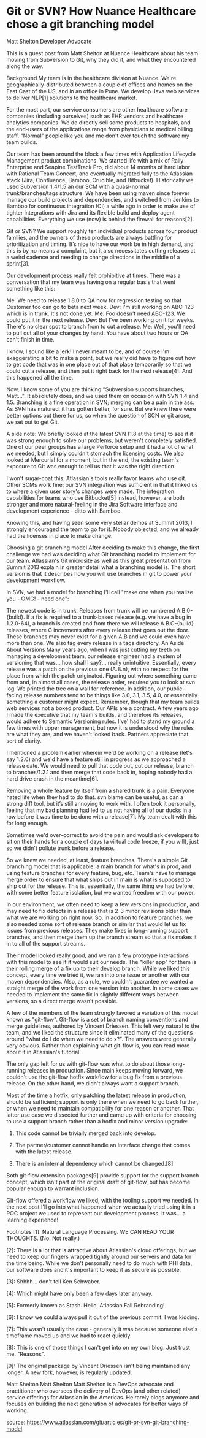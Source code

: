 # Git or SVN? How Nuance Healthcare chose a git branching model
Matt Shelton
Developer Advocate

This is a guest post from Matt Shelton at Nuance Healthcare about his team moving from Subversion to Git, why they did it, and what they encountered along the way.

Background
My team is in the healthcare division at Nuance. We're geographically-distributed between a couple of offices and homes on the East Cast of the US, and in an office in Pune. We develop Java web services to deliver NLP[1] solutions to the healthcare market.

For the most part, our service consumers are other healthcare software companies (including ourselves) such as EHR vendors and healthcare analytics companies. We do directly sell some products to hospitals, and the end-users of the applications range from physicians to medical billing staff. "Normal" people like you and me don't ever touch the software my team builds.

Our team has been around the block a few times with Application Lifecycle Management product combinations. We started life with a mix of Rally Enterprise and Seapine TestTrack Pro, did about 14 months of hard labor with Rational Team Concert, and eventually migrated fully to the Atlassian stack (Jira, Confluence, Bamboo, Crucible, and Bitbucket). Historically we used Subversion 1.4/1.5 an our SCM with a quasi-normal trunk/branches/tags structure. We have been using maven since forever manage our build projects and dependencies, and switched from Jenkins to Bamboo for continuous integration (CI) a while ago in order to make use of tighter integrations with Jira and its flexible build and deploy agent capabilities. Everything we use (now) is behind the firewall for reasons[2].


Git or SVN?
We support roughly ten individual products across four product families, and the owners of these products are always battling for prioritization and timing. It’s nice to have our work be in high demand, and this is by no means a complaint, but it also necessitates cutting releases at a weird cadence and needing to change directions in the middle of a sprint[3].

Our development process really felt prohibitive at times. There was a conversation that my team was having on a regular basis that went something like this:

Me: We need to release 1.8.0 to QA now for regression testing so that Customer foo can go to beta next week. Dev: I'm still working on ABC-123 which is in trunk. It's not done yet. Me: Foo doesn't need ABC-123. We could put it in the next release. Dev: But I've been working on it for weeks. There's no clear spot to branch from to cut a release. Me: Well, you'll need to pull out all of your changes by hand. You have about two hours or QA can't finish in time.

I know, I sound like a jerk! I never meant to be, and of course I'm exaggerating a bit to make a point, but we really did have to figure out how to get code that was in one place out of that place temporarily so that we could cut a release, and then put it right back for the next release[4]. And this happened all the time.

Now, I know some of you are thinking "Subversion supports branches, Matt...". It absolutely does, and we used them on occasion with SVN 1.4 and 1.5. Branching is a fine operation in SVN; merging can be a pain in the ass. As SVN has matured, it has gotten better, for sure. But we knew there were better options out there for us, so when the question of SCN or git arose, we set out to get Git.

A side note: We briefly looked at the latest SVN (1.8 at the time) to see if it was strong enough to solve our problems, but weren't completely satisfied. One of our peer groups has a large Perforce setup and it had a lot of what we needed, but I simply couldn't stomach the licensing costs. We also looked at Mercurial for a moment, but in the end, the existing team's exposure to Git was enough to tell us that it was the right direction.

I won't sugar-coat this: Atlassian's tools really favor teams who use git. Other SCMs work fine; our SVN integration was sufficient in that it linked us to where a given user story's changes were made. The integration capabilities for teams who use Bitbucket[5] instead, however, are both stronger and more natural-feeling in the Jira Software interface and development experience - ditto with Bamboo.

Knowing this, and having seen some very stellar demos at Summit 2013, I strongly encouraged the team to go for it. Nobody objected, and we already had the licenses in place to make change.

Choosing a git branching model
After deciding to make this change, the first challenge we had was deciding what Git branching model to implement for our team. Atlassian's Git microsite as well as this great presentation from Summit 2013 explain in greater detail what a branching model is. The short version is that it describes how you will use branches in git to power your development workflow.

In SVN, we had a model for branching I'll call "make one when you realize you - OMG! - need one":

The newest code is in trunk. Releases from trunk will be numbered A.B.0-{build}.
If a fix is required to a trunk-based release (e.g. we have a bug in 1.2.0-64), a branch is created and from there we will release A.B.C-{build} releases, where C increments after every release that goes out the door. These branches may never exist for a given A.B and we could even have more than one.
We also tag every release in a tags directory.
An Aside About Versions Many years ago, when I was just cutting my teeth on managing a development team, our release engineer had a system of versioning that was... how shall I say?... really unintuitive. Essentially, every release was a patch on the previous one (A.B.n), with no respect for the place from which the patch originated. Figuring out where something came from and, in almost all cases, the release order, required you to look at svn log. We printed the tree on a wall for reference. In addition, our public-facing release numbers tend to be things like 3.0, 3.1, 3.5, 4.0, or essentially something a customer might expect. Remember, though that my team builds web services not a boxed product. Our APIs are a contract. A few years ago I made the executive that my team's builds, and therefore its releases, would adhere to Semantic Versioning rules. I've' had to stand my ground a few times with upper management, but now it is understood why the rules are what they are, and we haven't looked back. Partners appreciate that sort of clarity.

I mentioned a problem earlier wherein we'd be working on a release (let's say 1.2.0) and we'd have a feature still in progress as we approached a release date. We would need to pull that code out, cut our release, branch to branches/1.2.1 and then merge that code back in, hoping nobody had a hard drive crash in the meantime[6].

Removing a whole feature by itself from a shared trunk is a pain. Everyone hated life when they had to do that. svn blame can be useful, as can a strong diff tool, but it’s still annoying to work with. I often took it personally, feeling that my bad planning had led to us not having all of our ducks in a row before it was time to be done with a release[7]. My team dealt with this for long enough.

Sometimes we'd over-correct to avoid the pain and would ask developers to sit on their hands for a couple of days (a virtual code freeze, if you will), just so we didn't pollute trunk before a release.

So we knew we needed, at least, feature branches. There's a simple Git branching model that is applicable: a main branch for what's in prod, and using feature branches for every feature, bug, etc. Team's have to manage merge order to ensure that what ships out in main is what is supposed to ship out for the release. This is, essentially, the same thing we had before, with some better feature isolation, but we wanted freedom with our power.

In our environment, we often need to keep a few versions in production, and may need to fix defects in a release that is 2-3 minor revisions older than what we are working on right now. So, in addition to feature branches, we also needed some sort of release branch or similar that would let us fix issues from previous releases. They make fixes in long-running support branches, and then merge them up the branch stream so that a fix makes it in to all of the support streams.

Their model looked really good, and we ran a few prototype interactions with this model to see if it would suit our needs. The "killer app" for them is their rolling merge of a fix up to their develop branch. While we liked this concept, every time we tried it, we ran into one issue or another with our maven dependencies. Also, as a rule, we couldn't guarantee we wanted a straight merge of the work from one version into another. In some cases we needed to implement the same fix in slightly different ways between versions, so a direct merge wasn't possible.

A few of the members of the team strongly favored a variation of this model known as "git-flow". Git-flow is a set of branch naming conventions and merge guidelines, authored by Vincent Driessen. This felt very natural to the team, and we liked the structure since it eliminated many of the questions around "what do I do when we need to do x?". The answers were generally very obvious. Rather than explaining what git-flow is, you can read more about it in Atlassian's tutorial.

The only gap left for us with git-flow was what to do about those long-running releases in production. Since main keeps moving forward, we couldn't use the git-flow hotfix workflow for a bug fix from a previous release. On the other hand, we didn't always want a support branch.

Most of the time a hotfix, only patching the latest release in production, should be sufficient; support is only there when we need to go back further, or when we need to maintain compatibility for one reason or another. That latter use case we dissected further and came up with criteria for choosing to use a support branch rather than a hotfix and minor version upgrade:

1. This code cannot be trivially merged back into develop.

2. The partner/customer cannot handle an interface change that comes with the latest release.

3. There is an internal dependency which cannot be changed.[8]

Both git-flow extension packages[9] provide support for the support branch concept, which isn't part of the original draft of git-flow, but has become popular enough to warrant inclusion.

Git-flow offered a workflow we liked, with the tooling support we needed. In the next post I'll go into what happened when we actually tried using it in a POC project we used to represent our development process. It was... a learning experience!

Footnotes
[1]: Natural Language Processing. WE CAN READ YOUR THOUGHTS. (No. Not really.)

[2]: There is a lot that is attractive about Atlassian's cloud offerings, but we need to keep our fingers wrapped tightly around our servers and data for the time being. While we don't personally need to do much with PHI data, our software does and it's important to keep it as secure as possible.

[3]: Shhhh... don't tell Ken Schwaber.

[4]: Which might have only been a few days later anyway.

[5]: Formerly known as Stash. Hello, Atlassian Fall Rebranding!

[6]: I know we could always pull it out of the previous commit. I was kidding.

[7]: This wasn't usually the case - generally it was because someone else's timeframe moved up and we had to react quickly.

[8]: This is one of those things I can't get into on my own blog. Just trust me. "Reasons".

[9]: The original package by Vincent Driessen isn't being maintained any longer. A new fork, however, is regularly updated.

Matt Shelton
Matt Shelton
Matt Shelton is a DevOps advocate and practitioner who oversees the delivery of DevOps (and other related) service offerings for Atlassian in the Americas. He rarely blogs anymore and focuses on building the next generation of advocates for better ways of working.


source:
https://www.atlassian.com/git/articles/git-or-svn-git-branching-model
